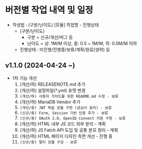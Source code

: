 # 버전별 작업 내역 및 일정
- 작성법 : (구분/난이도) [모듈] 작업명 - 진행상태
    - (구분/난이도)
        - 구분 = 신규/개선/버그 등
        - 난이도 = 상: 1M/M 이상, 중: 0.5 ~ 1M/M, 하: 0.5M/M 이하
    - 진행상태 : 미진행/진행중/보류/계획/완료(생략) 등

## v1.1.0 (2024-04-24 ~)
- 1차 기능 개선
  1. (개선/하) RELEASENOTE.md 추가
  1. (개선/하) 설정파일(*.yml) 포맷 변경
  1. `(개선/하) 사용자 가이드를 위한 README.md 수정 - 보류`
  1. (개선/하) MariaDB Vendor 추가
  1. `(개선/중) JWT 독립 모듈 구현 (관심사 분리) - 보류`
  1. `(신규/중) Form, Session 기반 인증 추가 - 보류`
  1. `(신규/중) OAuth 2.0, OpenID Connect 지원 구현 - 보류`
  1. (개선/하) HTML 내부 JS 코드 외부 분리 - 계획
  1. (개선/하) JS Fatch API 도입 및 공통 분모 정리 - 계획
  1. (개선/하) HTML 페이지 디자인 측면 개선 - 진행 중
  1. `(신규/중) 멀티 모듈 구성 - 보류`

